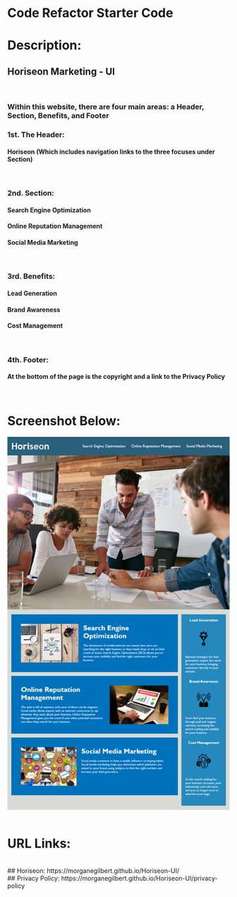 # Code Refactor Starter Code
# Description:
## Horiseon Marketing - UI
<br>

### Within this website, there are four main areas: a Header, Section, Benefits, and Footer 

### 1st. The Header:
#### Horiseon (Which includes navigation links to the three focuses under Section)
<br>

### 2nd. Section:
#### Search Engine Optimization
#### Online Reputation Management
#### Social Media Marketing
<br>

### 3rd. Benefits:
#### Lead Generation
#### Brand Awareness
#### Cost Management
<br>

### 4th. Footer:
#### At the bottom of the page is the copyright and a link to the Privacy Policy
<br>

# Screenshot Below:
![Challenge Demo Screenshot](./assets/images/demo.png "Challenge Demo")
<br>
<br>

# URL Links:
<br>
## Horiseon: https://morganegilbert.github.io/Horiseon-UI/
<Br>
## Privacy Policy: https://morganegilbert.github.io/Horiseon-UI/privacy-policy

